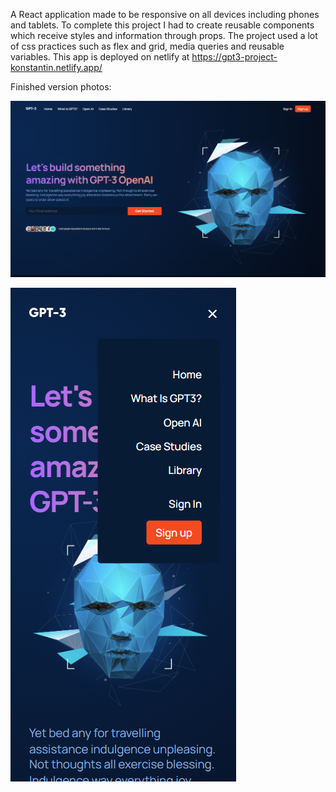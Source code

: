 A React application made to be responsive on all devices including phones and tablets.
To complete this project I had to create reusable components which receive styles and information through props.
The project used a lot of css practices such as flex and grid, media queries and reusable variables.
This app is deployed on netlify at https://gpt3-project-konstantin.netlify.app/

Finished version photos:

![Finished version image](https://github.com/KChimev/GPT-3-React/blob/main/finished/ai1.png?raw=true)



![Finished version image](https://github.com/KChimev/GPT-3-React/blob/main/finished/ai5.png?raw=true)
